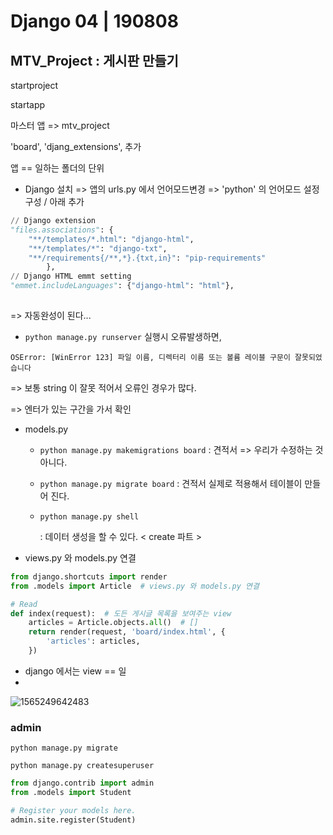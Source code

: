 # Django 04 | 190808



## MTV_Project : 게시판 만들기



startproject

startapp 

마스터 앱 => mtv_project

'board', 'djang_extensions',  추가 

앱 == 일하는 폴더의 단위 



* Django 설치 => 앱의 urls.py 에서 언어모드변경 => 'python' 의 언어모드 설정 구성  / 아래 추가 

```python
// Django extension
"files.associations": {
	"**/templates/*.html": "django-html",
	"**/templates/*": "django-txt",
	"**/requirements{/**,*}.{txt,in}": "pip-requirements"
        },
// Django HTML emmt setting
"emmet.includeLanguages": {"django-html": "html"},
    
```

=> 자동완성이 된다... 



* `python manage.py runserver` 실행시 오류발생하면, 

`OSError: [WinError 123] 파일 이름, 디렉터리 이름 또는 볼륨 레이블 구문이 잘못되었습니다 `

=> 보통 string 이 잘못 적어서 오류인 경우가 많다. 

=> 엔터가 있는 구간을 가서 확인 



* models.py

  * `python manage.py makemigrations board` : 견적서 => 우리가 수정하는 것 아니다. 

  * `python manage.py migrate board` : 견적서 실제로 적용해서 테이블이 만들어 진다. 

  * `python manage.py shell`

    : 데이터 생성을 할 수 있다. < create 파트 >



* views.py 와 models.py 연결

```python
from django.shortcuts import render
from .models import Article  # views.py 와 models.py 연결

# Read
def index(request):  # 도든 게시글 목록을 보여주는 view
    articles = Article.objects.all()  # []
    return render(request, 'board/index.html', {
        'articles': articles,
    })
```





* django 에서는 view == 일 
* 







![1565249642483](C:\Users\student\AppData\Roaming\Typora\typora-user-images\1565249642483.png)



### admin

`python manage.py migrate`

`python manage.py createsuperuser`



```python
from django.contrib import admin
from .models import Student

# Register your models here.
admin.site.register(Student)
```

